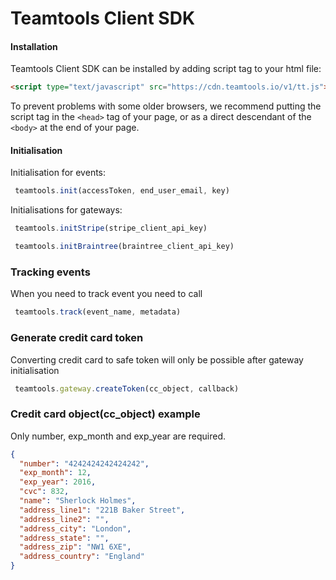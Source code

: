 # Teamtools Client SDK

#### Installation

Teamtools Client SDK can be installed by adding script tag to your html file:

```html
<script type="text/javascript" src="https://cdn.teamtools.io/v1/tt.js"></script>
```
To prevent problems with some older browsers, we recommend putting the script tag in the `<head>` tag of your page, or as a direct descendant of the `<body>` at the end of your page.

#### Initialisation

Initialisation for events:

```javascript
 teamtools.init(accessToken, end_user_email, key)
```

Initialisations for gateways:

```javascript
 teamtools.initStripe(stripe_client_api_key)
```
```javascript
 teamtools.initBraintree(braintree_client_api_key)
```


### Tracking events

When you need to track event you need to call
```javascript
 teamtools.track(event_name, metadata)
```

### Generate credit card token

Converting credit card to safe token will only be possible after gateway initialisation
```javascript
 teamtools.gateway.createToken(cc_object, callback)
```

### Credit card object(cc_object) example

Only number, exp_month and exp_year are required.

```json
{
  "number": "4242424242424242",
  "exp_month": 12,
  "exp_year": 2016,
  "cvc": 832,
  "name": "Sherlock Holmes",
  "address_line1": "221B Baker Street",
  "address_line2": "",
  "address_city": "London",
  "address_state": "",
  "address_zip": "NW1 6XE",
  "address_country": "England"
}
```
